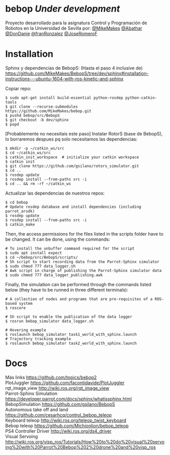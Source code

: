 # bebop *Under development*
Proyecto desarrollado para la asignatura Control y Programación de Robotos en la Universidad de Sevilla por:
[@MikeMakes]()
[@Abathar](https://github.com/Abathar)
[@DonDanie](https://github.com/DonDanie)
[@franRonzalez](https://github.com/franRgonzalez)
[@JoseRomeroF](https://github.com/JoseRomeroF)



# Installation  
Sphinx y dependencias de BebopS: (Hasta el paso 4 inclusive de)  
https://github.com/MikeMakes/BebopS/tree/dev/sphinx#installation-instructions---ubuntu-1604-with-ros-kinetic-and-sphinx  

Copiar repo:
```
$ sudo apt-get install build-essential python-rosdep python-catkin-tools
$ git clone --recurse-submodules https://github.com/MikeMakes/bebop.git  
$ pushd bebop/src/BebopS
$ git checkout -b dev/sphinx
$ popd
```
[Probablemente no necesitais este paso] Instalar RotorS (base de BebopS), lo borraremos despues pq solo necesitamos las dependencias:  
```
$ mkdir -p ~/catkin_ws/src
$ cd ~/catkin_ws/src
$ catkin_init_workspace  # initialize your catkin workspace
$ catkin init
$ git clone https://github.com/gsilano/rotors_simulator.git
$ cd ..
$ rosdep update
$ rosdep install --from-paths src -i
$ cd .. && rm -rf ~/catkin_ws
```
Actualizar las dependencias de nuestros repos:  
```
$ cd bebop
# Update rosdep database and install dependencies (including parrot_arsdk)
$ rosdep update
$ rosdep install --from-paths src -i
$ catkin_make
```
Then, the access permissions for the files listed in the scripts folder have to be changed. It can be done, using the commands:  
```
# To install the unbuffer command required for the script
$ sudo apt install expect
$ cd ~/bebop/src/BebopS/scripts/
# Sh script to start recording data from the Parrot-Sphinx simulator
$ sudo chmod 777 data_logger.sh
# Awk script in charge of publishing the Parrot-Sphinx simulator data
$ sudo chmod 777 data_logger_publishing.awk
```

Finally, the simulation can be performed through the commands listed below (they have to be runned in three different terminals):  
```
# A collection of nodes and programs that are pre-requisites of a ROS-based system
$ roscore
```

```
# Sh script to enable the publication of the data logger
$ rosrun bebop_simulator data_logger.sh
```

```
# Hovering example
$ roslaunch bebop_simulator task1_world_with_sphinx.launch
# Trajectory tracking example
$ roslaunch bebop_simulator task2_world_with_sphinx.launch
```

# Docs
Más links https://github.com/topics/bebop2  
PlotJuggler https://github.com/facontidavide/PlotJuggler  
rqt_image_view http://wiki.ros.org/rqt_image_view  
Parrot-Sphinx Simulation https://developer.parrot.com/docs/sphinx/whatissphinx.html  
BebopSimulation https://github.com/gsilano/BebopS  
Autonomous take off and land https://github.com/cesarhcq/control_bebop_teleop  
Keyboard teleop http://wiki.ros.org/teleop_twist_keyboard   
Bebop teleop https://github.com/Michionlion/bebop_teleop   
PS4 Controller Driver http://wiki.ros.org/ds4_driver   
Visual Servoing http://wiki.ros.org/visp_ros/Tutorials/How%20to%20do%20visual%20servoing%20with%20Parrot%20Bebop%202%20drone%20and%20visp_ros  
